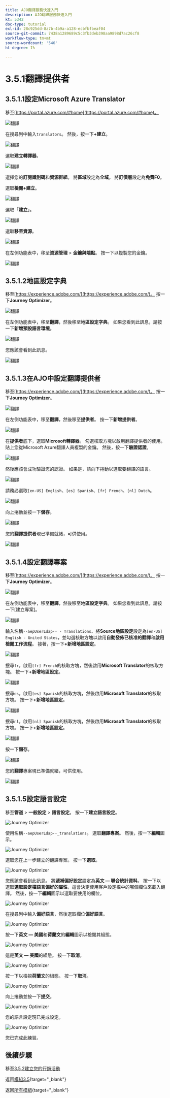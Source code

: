 ```yaml
---
title: AJO翻譯服務快速入門
description: AJO翻譯服務快速入門
kt: 5342
doc-type: tutorial
exl-id: 28c925dd-8a7b-4b9a-a128-ecbfbfbeaf04
source-git-commit: 7438a1289689c5c3fb3deb398aa9898d7ac26cf8
workflow-type: tm+mt
source-wordcount: '546'
ht-degree: 1%

---
```


# 3.5.1翻譯提供者

## 3.5.1.1設定Microsoft Azure Translator

移至[https://portal.azure.com/#home](https://portal.azure.com/#home)。

![翻譯](./images/transl1.png)

在搜尋列中輸入`translators`。 然後，按一下&#x200B;**+建立**。

![翻譯](./images/transl2.png)

選取&#x200B;**建立轉譯器**。

![翻譯](./images/transl3.png)

選擇您的&#x200B;**訂閱識別碼**&#x200B;和&#x200B;**資源群組**。
將&#x200B;**區域**&#x200B;設定為&#x200B;**全域**。
將&#x200B;**訂價層**&#x200B;設定為&#x200B;**免費F0**。

選取&#x200B;**檢閱+建立**。

![翻譯](./images/transl4.png)

選取「**建立**」。

![翻譯](./images/transl5.png)

選取&#x200B;**移至資源**。

![翻譯](./images/transl6.png)

在左側功能表中，移至&#x200B;**資源管理** > **金鑰與端點**。 按一下以複製您的金鑰。

![翻譯](./images/transl7.png)

## 3.5.1.2地區設定字典

移至[https://experience.adobe.com/](https://experience.adobe.com/)。 按一下&#x200B;**Journey Optimizer**。

![翻譯](./images/ajolp1.png)

在左側功能表中，移至&#x200B;**翻譯**，然後移至&#x200B;**地區設定字典**。 如果您看到此訊息，請按一下&#x200B;**新增預設語言環境**。

![翻譯](./images/locale1.png)

您應該會看到此訊息。

![翻譯](./images/locale2.png)

## 3.5.1.3在AJO中設定翻譯提供者

移至[https://experience.adobe.com/](https://experience.adobe.com/)。 按一下&#x200B;**Journey Optimizer**。

![翻譯](./images/ajolp1.png)

在左側功能表中，移至&#x200B;**翻譯**，然後移至&#x200B;**提供者**。 按一下&#x200B;**新增提供者**。

![翻譯](./images/transl8.png)

在&#x200B;**提供者**&#x200B;底下，選取&#x200B;**Microsoft轉譯器**。 勾選核取方塊以啟用翻譯提供者的使用。 貼上您從Microsoft Azure翻譯人員複製的金鑰。 然後，按一下&#x200B;**驗證認證**。

![翻譯](./images/transl9.png)

然後應該會成功驗證您的認證。 如果是，請向下捲動以選取要翻譯的語言。

![翻譯](./images/transl10.png)

請務必選取`[en-US] English`、`[es] Spanish`、`[fr] French`、`[nl] Dutch`。

![翻譯](./images/transl11.png)

向上捲動並按一下&#x200B;**儲存**。

![翻譯](./images/transl12.png)

您的&#x200B;**翻譯提供者**&#x200B;現已準備就緒，可供使用。

![翻譯](./images/transl13.png)

## 3.5.1.4設定翻譯專案

移至[https://experience.adobe.com/](https://experience.adobe.com/)。 按一下&#x200B;**Journey Optimizer**。

![翻譯](./images/ajolp1.png)

在左側功能表中，移至&#x200B;**翻譯**，然後移至&#x200B;**地區設定字典**。 如果您看到此訊息，請按一下[建立專案]。**&#x200B;**

![翻譯](./images/ajoprovider1.png)

輸入名稱`--aepUserLdap-- - Translations`、將&#x200B;**Source地區設定**&#x200B;設定為`[en-US] English - United States`，並勾選核取方塊以啟用&#x200B;**自動發佈已核准的翻譯**&#x200B;和&#x200B;**啟用檢閱工作流程**。 接著，按一下&#x200B;**+新增地區設定**。

![翻譯](./images/ajoprovider1a.png)

搜尋`fr`，啟用`[fr] French`的核取方塊，然後啟用&#x200B;**Microsoft Translator**&#x200B;的核取方塊。 按一下&#x200B;**+新增地區設定**。

![翻譯](./images/ajoprovider2.png)

搜尋`es`，啟用`[es] Spanish`的核取方塊，然後啟用&#x200B;**Microsoft Translator**&#x200B;的核取方塊。 按一下&#x200B;**+新增地區設定**。

![翻譯](./images/ajoprovider3.png)

搜尋`nl`，啟用`[nl] Spanish`的核取方塊，然後啟用&#x200B;**Microsoft Translator**&#x200B;的核取方塊。 按一下&#x200B;**+新增地區設定**。

![翻譯](./images/ajoprovider6.png)

按一下&#x200B;**儲存**。

![翻譯](./images/ajoprovider8.png)

您的&#x200B;**翻譯**&#x200B;專案現已準備就緒，可供使用。

![翻譯](./images/ajoprovider9.png)

## 3.5.1.5設定語言設定

移至&#x200B;**管道** > **一般設定** > **語言設定**。 按一下&#x200B;**建立語言設定**。

![Journey Optimizer](./images/camploc6.png)

使用名稱`--aepUserLdap--_translations`。 選取&#x200B;**翻譯專案**。 然後，按一下&#x200B;**編輯**&#x200B;圖示。

![Journey Optimizer](./images/camploc7.png)

選取您在上一步建立的翻譯專案。 按一下&#x200B;**選取**。

![Journey Optimizer](./images/camploc8.png)

您應該會看到此訊息。 將&#x200B;**遞補偏好設定**&#x200B;設定為&#x200B;**英文 — 聯合統計資料**。 按一下以選取&#x200B;**選取設定檔語言偏好的屬性**，這會決定使用客戶設定檔中的哪個欄位來載入翻譯。 然後，按一下&#x200B;**編輯**&#x200B;圖示以選取要使用的欄位。

![Journey Optimizer](./images/camploc9.png)

在搜尋列中輸入&#x200B;**偏好語言**，然後選取欄位&#x200B;**偏好語言**。

![Journey Optimizer](./images/camploc10.png)

按一下&#x200B;**英文 — 美國**&#x200B;和&#x200B;**荷蘭文**&#x200B;的&#x200B;**編輯**&#x200B;圖示以檢閱其組態。

![Journey Optimizer](./images/camploc11.png)

這是&#x200B;**英文 — 美國**&#x200B;的組態。 按一下&#x200B;**取消**。

![Journey Optimizer](./images/camploc12.png)

按一下以檢視&#x200B;**荷蘭文**&#x200B;的組態。 按一下&#x200B;**取消**。

![Journey Optimizer](./images/camploc13.png)

向上捲動並按一下&#x200B;**提交**。

![Journey Optimizer](./images/camploc14.png)

您的語言設定現已完成設定。

![Journey Optimizer](./images/camploc15.png)

您已完成此練習。

## 後續步驟

移至[3.5.2建立您的行銷活動](./ex2.md)

返回[模組3.5](./ajotranslationsvcs.md){target="_blank"}

返回[所有模組](./../../../overview.md){target="_blank"}
